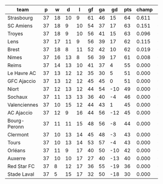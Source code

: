 |     team     | p  | w  | d  | l  | gf | ga | gd  | pts | champ | top2  | top3  | top4  |  5-7  | bot4  | bot3  | bot2  |
|--------------|----|----|----|----|----|----|-----|-----|-------|-------|-------|-------|-------|-------|-------|-------|
| Strasbourg   | 37 | 18 | 10 |  9 | 61 | 46 |  15 |  64 | 0.611 | 0.737 | 0.867 | 0.950 | 0.050 | 0.000 | 0.000 | 0.000|
| SC Amiens    | 37 | 18 |  9 | 10 | 54 | 37 |  17 |  63 | 0.151 | 0.379 | 0.533 | 0.779 | 0.222 | 0.000 | 0.000 | 0.000|
| Troyes       | 37 | 18 |  9 | 10 | 56 | 41 |  15 |  63 | 0.096 | 0.288 | 0.447 | 0.686 | 0.315 | 0.000 | 0.000 | 0.000|
| Lens         | 37 | 17 | 11 |  9 | 56 | 39 |  17 |  62 | 0.115 | 0.394 | 0.618 | 0.754 | 0.246 | 0.000 | 0.000 | 0.000|
| Brest        | 37 | 18 |  8 | 11 | 52 | 42 |  10 |  62 | 0.019 | 0.135 | 0.336 | 0.485 | 0.515 | 0.000 | 0.000 | 0.000|
| Nimes        | 37 | 16 | 13 |  8 | 56 | 39 |  17 |  61 | 0.008 | 0.068 | 0.200 | 0.347 | 0.653 | 0.000 | 0.000 | 0.000|
| Reims        | 37 | 14 | 13 | 10 | 41 | 37 |   4 |  55 | 0.000 | 0.000 | 0.000 | 0.000 | 1.000 | 0.000 | 0.000 | 0.000|
| Le Havre AC  | 37 | 13 | 12 | 12 | 35 | 30 |   5 |  51 | 0.000 | 0.000 | 0.000 | 0.000 | 0.000 | 0.000 | 0.000 | 0.000|
| GFC Ajaccio  | 37 | 13 | 12 | 12 | 45 | 45 |   0 |  51 | 0.000 | 0.000 | 0.000 | 0.000 | 0.000 | 0.000 | 0.000 | 0.000|
| Niort        | 37 | 12 | 13 | 12 | 44 | 54 | -10 |  49 | 0.000 | 0.000 | 0.000 | 0.000 | 0.000 | 0.000 | 0.000 | 0.000|
| Sochaux      | 37 | 11 | 13 | 13 | 36 | 40 |  -4 |  46 | 0.000 | 0.000 | 0.000 | 0.000 | 0.000 | 0.000 | 0.000 | 0.000|
| Valenciennes | 37 | 10 | 15 | 12 | 44 | 43 |   1 |  45 | 0.000 | 0.000 | 0.000 | 0.000 | 0.000 | 0.000 | 0.000 | 0.000|
| AC Ajaccio   | 37 | 12 |  9 | 16 | 44 | 56 | -12 |  45 | 0.000 | 0.000 | 0.000 | 0.000 | 0.000 | 0.011 | 0.000 | 0.000|
| Bourg-Peronn | 37 | 11 | 11 | 15 | 48 | 56 |  -8 |  44 | 0.000 | 0.000 | 0.000 | 0.000 | 0.000 | 0.048 | 0.000 | 0.000|
| Clermont     | 37 | 10 | 13 | 14 | 45 | 48 |  -3 |  43 | 0.000 | 0.000 | 0.000 | 0.000 | 0.000 | 0.052 | 0.000 | 0.000|
| Tours        | 37 | 10 | 13 | 14 | 53 | 57 |  -4 |  43 | 0.000 | 0.000 | 0.000 | 0.000 | 0.000 | 0.108 | 0.000 | 0.000|
| Orléans      | 37 | 11 |  9 | 17 | 40 | 50 | -10 |  42 | 0.000 | 0.000 | 0.000 | 0.000 | 0.000 | 0.782 | 0.228 | 0.000|
| Auxerre      | 37 | 10 | 10 | 17 | 27 | 40 | -13 |  40 | 0.000 | 0.000 | 0.000 | 0.000 | 0.000 | 1.000 | 0.771 | 0.000|
| Red Star FC  | 37 |  8 | 12 | 17 | 36 | 55 | -19 |  36 | 0.000 | 0.000 | 0.000 | 0.000 | 0.000 | 1.000 | 1.000 | 1.000|
| Stade Laval  | 37 |  5 | 15 | 17 | 32 | 50 | -18 |  30 | 0.000 | 0.000 | 0.000 | 0.000 | 0.000 | 1.000 | 1.000 | 1.000|
